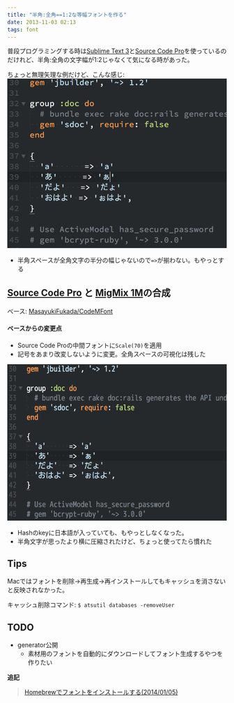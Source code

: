 ```yaml
---
title: "半角:全角==1:2な等幅フォントを作る"
date: 2013-11-03 02:13
tags: font
---
```


普段プログラミングする時は[Sublime Text 3](http://www.sublimetext.com/3)と[Source Code Pro](http://sourceforge.jp/projects/sfnet_sourcecodepro.adobe/)を使っているのだけれど、半角:全角の文字幅が1:2じゃなくて気になる時があった。

ちょっと無理矢理な例だけど、こんな感じ:
![](/images/2013-11-03-a.png)

- 半角スペースが全角文字の半分の幅じゃないので`=>`が揃わない。もやっとする


## [Source Code Pro](http://sourceforge.jp/projects/sfnet_sourcecodepro.adobe/) と [MigMix 1M](http://mix-mplus-ipa.sourceforge.jp/migmix/#diff_migmix1p_migmix2p)の合成

ベース: [MasayukiFukada/CodeMFont](https://github.com/MasayukiFukada/CodeMFont)

#### ベースからの変更点
- Source Code Proの中間フォントに`Scale(70)`を適用
- 記号をあまり改変しないように変更。全角スペースの可視化は残した

![](/images/2013-11-03-b.png)

- Hashのkeyに日本語が入っていても、もやっとしなくなった。
- 半角文字が思ったより横に圧縮されたけど、ちょっと使ってたら慣れた

## Tips
Macではフォントを削除→再生成→再インストールしてもキャッシュを消さないと反映されなかった。

キャッシュ削除コマンド: `$ atsutil databases -removeUser`

## TODO
- generator公開
    - 素材用のフォントを自動的にダウンロードしてフォント生成するやつを作りたい

**追記**

> [Homebrewでフォントをインストールする(2014/01/05)](/2014/01/05/install-fonts-using-homebrew/)